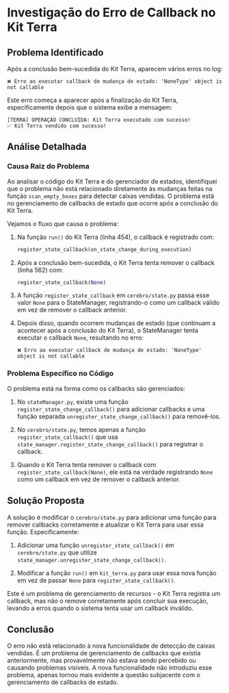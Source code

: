 # Investigação do Erro de Callback no Kit Terra

## Problema Identificado
Após a conclusão bem-sucedida do Kit Terra, aparecem vários erros no log:
```
❌ Erro ao executar callback de mudança de estado: 'NoneType' object is not callable
```

Este erro começa a aparecer após a finalização do Kit Terra, especificamente depois que o sistema exibe a mensagem:
```
[TERRA] OPERAÇÃO CONCLUÍDA: Kit Terra executado com sucesso!
✅ Kit Terra vendido com sucesso!
```

## Análise Detalhada

### Causa Raiz do Problema

Ao analisar o código do Kit Terra e do gerenciador de estados, identifiquei que o problema não está relacionado diretamente às mudanças feitas na função `scan_empty_boxes` para detectar caixas vendidas. O problema está no gerenciamento de callbacks de estado que ocorre após a conclusão do Kit Terra.

Vejamos o fluxo que causa o problema:

1. Na função `run()` do Kit Terra (linha 454), o callback é registrado com:
   ```python
   register_state_callback(on_state_change_during_execution)
   ```

2. Após a conclusão bem-sucedida, o Kit Terra tenta remover o callback (linha 562) com:
   ```python
   register_state_callback(None)
   ```

3. A função `register_state_callback` em `cerebro/state.py` passa esse valor `None` para o StateManager, registrando-o como um callback válido em vez de remover o callback anterior.

4. Depois disso, quando ocorrem mudanças de estado (que continuam a acontecer após a conclusão do Kit Terra), o StateManager tenta executar o callback `None`, resultando no erro:
   ```
   ❌ Erro ao executar callback de mudança de estado: 'NoneType' object is not callable
   ```

### Problema Específico no Código

O problema está na forma como os callbacks são gerenciados:

1. No `stateManager.py`, existe uma função `register_state_change_callback()` para adicionar callbacks e uma função separada `unregister_state_change_callback()` para removê-los.

2. No `cerebro/state.py`, temos apenas a função `register_state_callback()` que usa `state_manager.register_state_change_callback()` para registrar o callback.

3. Quando o Kit Terra tenta remover o callback com `register_state_callback(None)`, ele está na verdade registrando `None` como um callback em vez de remover o callback anterior.

## Solução Proposta

A solução é modificar o `cerebro/state.py` para adicionar uma função para remover callbacks corretamente e atualizar o Kit Terra para usar essa função. Especificamente:

1. Adicionar uma função `unregister_state_callback()` em `cerebro/state.py` que utilize `state_manager.unregister_state_change_callback()`.

2. Modificar a função `run()` em `kit_terra.py` para usar essa nova função em vez de passar `None` para `register_state_callback()`.

Este é um problema de gerenciamento de recursos - o Kit Terra registra um callback, mas não o remove corretamente após concluir sua execução, levando a erros quando o sistema tenta usar um callback inválido.

## Conclusão

O erro não está relacionado à nova funcionalidade de detecção de caixas vendidas. É um problema de gerenciamento de callbacks que existia anteriormente, mas provavelmente não estava sendo percebido ou causando problemas visíveis. A nova funcionalidade não introduziu esse problema, apenas tornou mais evidente a questão subjacente com o gerenciamento de callbacks de estado.
